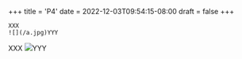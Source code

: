 +++
title = 'P4'
date = 2022-12-03T09:54:15-08:00
draft = false
+++

```text
XXX
![](/a.jpg)YYY
```

XXX
![](/a.jpg)YYY
